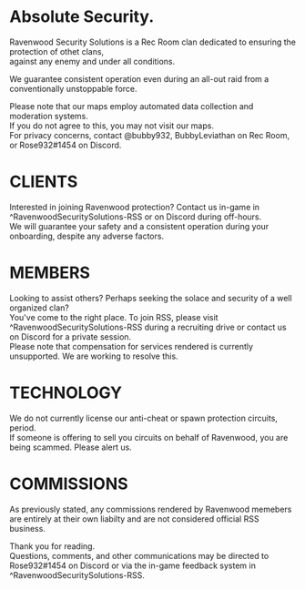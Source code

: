 # Absolute Security.

Ravenwood Security Solutions is a Rec Room clan dedicated to ensuring the protection of othet clans,  
against any enemy and under all conditions.  
  
We guarantee consistent operation even during an all-out raid from a conventionally unstoppable force.  
  
Please note that our maps employ automated data collection and moderation systems.  
If you do not agree to this, you may not visit our maps.  
For privacy concerns, contact @bubby932, BubbyLeviathan on Rec Room, or Rose932#1454 on Discord.  
  
# CLIENTS
  
Interested in joining Ravenwood protection? Contact us in-game in ^RavenwoodSecuritySolutions-RSS or on Discord during off-hours.  
We will guarantee your safety and a consistent operation during your onboarding, despite any adverse factors.  
  
# MEMBERS
  
Looking to assist others? Perhaps seeking the solace and security of a well organized clan?  
You've come to the right place. To join RSS, please visit ^RavenwoodSecuritySolutions-RSS during a recruiting drive or contact us on Discord for a private session.  
Please note that compensation for services rendered is currently unsupported. We are working to resolve this.

# TECHNOLOGY
  
We do not currently license our anti-cheat or spawn protection circuits, period.  
If someone is offering to sell you circuits on behalf of Ravenwood, you are being scammed. Please alert us.  

# COMMISSIONS
  
As previously stated, any commissions rendered by Ravenwood memebers are entirely at their own liabilty and are not considered official RSS business.
  

Thank you for reading.  
Questions, comments, and other communications may be directed to Rose932#1454 on Discord or via the in-game feedback system in ^RavenwoodSecuritySolutions-RSS.
